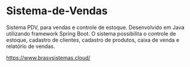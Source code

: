# Sistema-de-Vendas
<p>Sistema PDV, para vendas e controle de estoque. Desenvolvido em Java utilizando framework Spring Boot. O sistema possibilita o controle de estoque,
cadastro de clientes, cadastro de produtos, caixa de venda e relatório de vendas.</p>

https://www.brasvsistemas.cloud/
